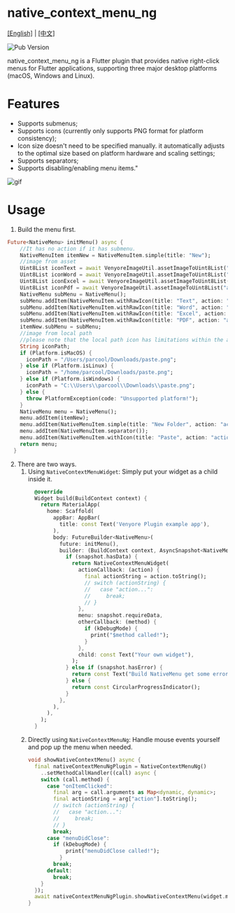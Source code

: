 # native_context_menu_ng
[[English]](README.md)  |  [[中文]](README_cn.md)

![Pub Version](https://img.shields.io/pub/v/native_context_menu_ng)

native_context_menu_ng is a Flutter plugin that provides native right-click menus for Flutter applications, supporting three major desktop platforms (macOS, Windows and Linux).

# Features
* Supports submenus;
* Supports icons (currently only supports PNG format for platform consistency);
* Icon size doesn't need to be specified manually. it automatically adjusts to the optimal size based on platform hardware and scaling settings;
* Supports separators;
* Supports disabling/enabling menu items."

<img src="https://github.com/parcool/native_context_menu_ng/blob/main/screenshot.gif?raw=true" alt="gif" />

# Usage
1. Build the menu first.
```dart
Future<NativeMenu> initMenu() async {
    //It has no action if it has submenu.
    NativeMenuItem itemNew = NativeMenuItem.simple(title: "New");
    //image from asset
    Uint8List iconText = await VenyoreImageUtil.assetImageToUint8List("assets/images/txt.png");
    Uint8List iconWord = await VenyoreImageUtil.assetImageToUint8List("assets/images/word.png");
    Uint8List iconExcel = await VenyoreImageUtil.assetImageToUint8List("assets/images/excel.png");
    Uint8List iconPdf = await VenyoreImageUtil.assetImageToUint8List("assets/images/pdf.png");
    NativeMenu subMenu = NativeMenu();
    subMenu.addItem(NativeMenuItem.withRawIcon(title: "Text", action: "action_text", rawIcon: iconText));
    subMenu.addItem(NativeMenuItem.withRawIcon(title: "Word", action: "action_word", rawIcon: iconWord));
    subMenu.addItem(NativeMenuItem.withRawIcon(title: "Excel", action: "action_excel", rawIcon: iconExcel));
    subMenu.addItem(NativeMenuItem.withRawIcon(title: "PDF", action: "action_pdf", rawIcon: iconPdf));
    itemNew.subMenu = subMenu;
    //image from local path
    //please note that the local path icon has limitations within the app sandbox.
    String iconPath;
    if (Platform.isMacOS) {
      iconPath = "/Users/parcool/Downloads/paste.png";
    } else if (Platform.isLinux) {
      iconPath = "/home/parcool/Downloads/paste.png";
    } else if (Platform.isWindows) {
      iconPath = "C:\\Users\\parcool\\Downloads\\paste.png";
    } else {
      throw PlatformException(code: "Unsupported platform!");
    }
    NativeMenu menu = NativeMenu();
    menu.addItem(itemNew);
    menu.addItem(NativeMenuItem.simple(title: "New Folder", action: "action_new_folder"));
    menu.addItem(NativeMenuItem.separator());
    menu.addItem(NativeMenuItem.withIcon(title: "Paste", action: "action_paste", icon: iconPath, isEnable: false));
    return menu;
  }
```
2. There are two ways.
    1. Using `NativeContextMenuWidget`: Simply put your widget as a child inside it.
         ```dart
           @override
           Widget build(BuildContext context) {
             return MaterialApp(
               home: Scaffold(
                 appBar: AppBar(
                   title: const Text('Venyore Plugin example app'),
                 ),
                 body: FutureBuilder<NativeMenu>(
                   future: initMenu(),
                   builder: (BuildContext context, AsyncSnapshot<NativeMenu> snapshot) {
                     if (snapshot.hasData) {
                       return NativeContextMenuWidget(
                         actionCallback: (action) {
                           final actionString = action.toString();
                           // switch (actionString) {
                           //   case "action...":
                           //     break;
                           // }
                         },
                         menu: snapshot.requireData,
                         otherCallback: (method) {
                           if (kDebugMode) {
                             print("$method called!");
                           }
                         },
                         child: const Text("Your own widget"),
                       );
                     } else if (snapshot.hasError) {
                       return const Text("Build NativeMenu get some error.");
                     } else {
                       return const CircularProgressIndicator();
                     }
                   },
                 ),
               ),
             );
           }
         ```
    2. Directly using `NativeContextMenuNg`: Handle mouse events yourself and pop up the menu when needed.
         ```dart
         void showNativeContextMenu() async {
           final nativeContextMenuNgPlugin = NativeContextMenuNg()
             ..setMethodCallHandler((call) async {
             switch (call.method) {
               case "onItemClicked":
                 final arg = call.arguments as Map<dynamic, dynamic>;
                 final actionString = arg["action"].toString();
                 // switch (actionString) {
                 //   case "action...":
                 //     break;
                 // }
                 break;
               case "menuDidClose":
                 if (kDebugMode) {
                     print("menuDidClose called!");
                   }
                 break;
               default:
                 break;
             }
           });
           await nativeContextMenuNgPlugin.showNativeContextMenu(widget.menu);
         }
         ```